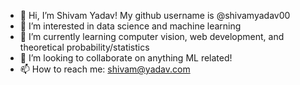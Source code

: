 - 👋 Hi, I’m Shivam Yadav! My github username is @shivamyadav00 
- 👀 I’m interested in data science and machine learning
- 🌱 I’m currently learning computer vision, web development, and theoretical probability/statistics
- 💞️ I’m looking to collaborate on anything ML related!
- 📫 How to reach me: shivam@yadav.com

<!---
shivamyadav00/shivamyadav00 is a ✨ special ✨ repository because its `README.md` (this file) appears on your GitHub profile.
You can click the Preview link to take a look at your changes.
--->
